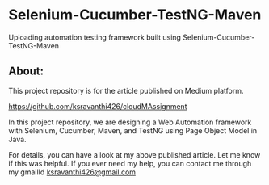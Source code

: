 # Selenium-Cucumber-TestNG-Maven
Uploading automation testing framework built using Selenium-Cucumber-TestNG-Maven


About:
------
This project repository is for the article published on Medium platform.

https://github.com/ksravanthi426/cloudMAssignment

In this project repository, we are designing a Web Automation framework with Selenium, Cucumber, Maven, and TestNG using Page Object Model in Java.

For details, you can have a look at my above published article. Let me know if this was helpful. If you ever need my help, you can contact me through my gmailId
ksravanthi426@gmail.com